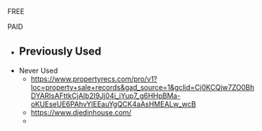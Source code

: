 FREE

PAID
- Previously Used
	- 
- Never Used
	- https://www.propertyrecs.com/pro/v1?loc=property+sale+records&gad_source=1&gclid=Cj0KCQjw7ZO0BhDYARIsAFttkCjAIb2I9Jj04i_iYup7_g6HHpBMa-oKUEseUE6PAhvYlEEauYgQCK4aAsHMEALw_wcB
	- https://www.diedinhouse.com/
	- 